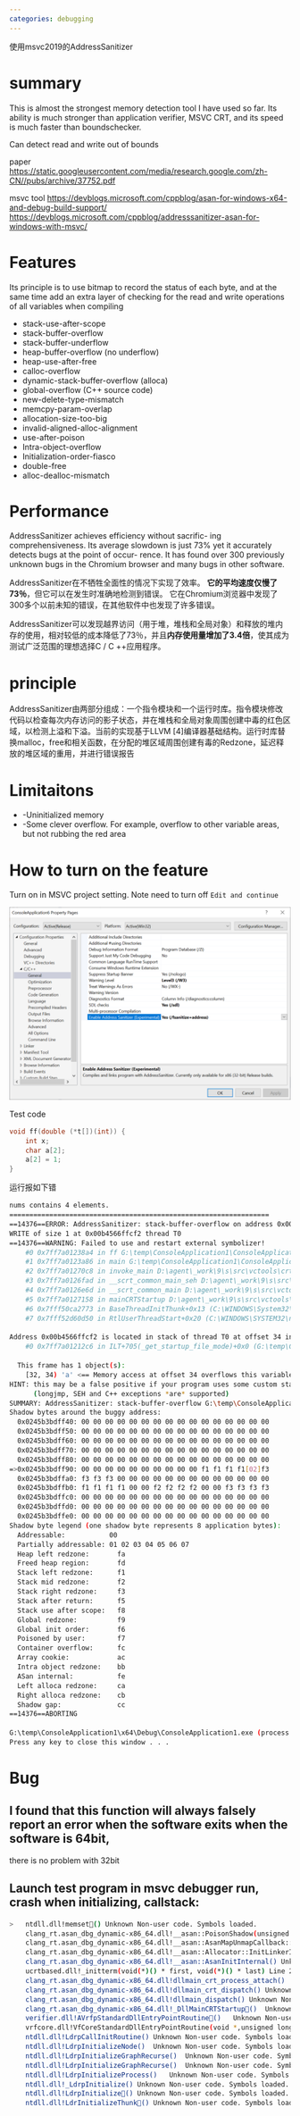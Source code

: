 ```yaml
---
categories: debugging
---
```


使用msvc2019的AddressSanitizer

# summary

This is almost the strongest memory detection tool I have used so far. Its ability is much stronger than application verifier, MSVC CRT, and its speed is much faster than boundschecker.

Can detect read and write out of bounds

paper https://static.googleusercontent.com/media/research.google.com/zh-CN//pubs/archive/37752.pdf

msvc tool  https://devblogs.microsoft.com/cppblog/asan-for-windows-x64-and-debug-build-support/ https://devblogs.microsoft.com/cppblog/addresssanitizer-asan-for-windows-with-msvc/

# Features

Its principle is to use bitmap to record the status of each byte, and at the same time add an extra layer of checking for the read and write operations of all variables when compiling

- stack-use-after-scope
- stack-buffer-overflow
- stack-buffer-underflow
- heap-buffer-overflow (no underflow)
- heap-use-after-free
- calloc-overflow
- dynamic-stack-buffer-overflow (alloca)
- global-overflow (C++ source code)
- new-delete-type-mismatch
- memcpy-param-overlap
- allocation-size-too-big
- invalid-aligned-alloc-alignment
- use-after-poison
- Intra-object-overflow
- Initialization-order-fiasco
- double-free
- alloc-dealloc-mismatch

# Performance

AddressSanitizer achieves efficiency without sacrific- ing comprehensiveness. Its average slowdown is just 73% yet it accurately detects bugs at the point of occur- rence. It has found over 300 previously unknown bugs in the Chromium browser and many bugs in other software.

AddressSanitizer在不牺牲全面性的情况下实现了效率。 **它的平均速度仅慢了73％**，但它可以在发生时准确地检测到错误。 它在Chromium浏览器中发现了300多个以前未知的错误，在其他软件中也发现了许多错误。



AddressSanitizer可以发现越界访问（用于堆，堆栈和全局对象）和释放的堆内存的使用，相对较低的成本降低了73％，并且**内存使用量增加了3.4倍**，使其成为测试广泛范围的理想选择C / C ++应用程序。

# principle

AddressSanitizer由两部分组成：一个指令模块和一个运行时库。指令模块修改代码以检查每次内存访问的影子状态，并在堆栈和全局对象周围创建中毒的红色区域，以检测上溢和下溢。当前的实现基于LLVM [4]编译器基础结构。运行时库替换malloc，free和相关函数，在分配的堆区域周围创建有毒的Redzone，延迟释放的堆区域的重用，并进行错误报告

# Limitaitons

- -Uninitialized memory
- -Some clever overflow. For example, overflow to other variable areas, but not rubbing the red area

# How to turn on the feature

Turn on in MSVC project setting.  Note need to turn off `Edit and continue`



![Enabling ASan in the MSBuild project properties](../images/%E4%BD%BF%E7%94%A8msvc2019%E7%9A%84AddressSanitizer.assets/ASAN-Blog-Post-Image-2.png)

Test code

```cpp
void ff(double (*t[])(int)) {
    int x;
    char a[2];
    a[2] = 1;
}
```

运行报如下错

```bash
nums contains 4 elements.
=================================================================
==14376==ERROR: AddressSanitizer: stack-buffer-overflow on address 0x00b4566ffcf2 at pc 0x7ff7a01238a5 bp 0x00b4566ffcb0 sp 0x00b4566ffcb8
WRITE of size 1 at 0x00b4566ffcf2 thread T0
==14376==WARNING: Failed to use and restart external symbolizer!
    #0 0x7ff7a01238a4 in ff G:\temp\ConsoleApplication1\ConsoleApplication1\ConsoleApplication1.cpp:12
    #1 0x7ff7a0123a86 in main G:\temp\ConsoleApplication1\ConsoleApplication1\ConsoleApplication1.cpp:25
    #2 0x7ff7a01270c8 in invoke_main D:\agent\_work\9\s\src\vctools\crt\vcstartup\src\startup\exe_common.inl:78
    #3 0x7ff7a0126fad in __scrt_common_main_seh D:\agent\_work\9\s\src\vctools\crt\vcstartup\src\startup\exe_common.inl:288
    #4 0x7ff7a0126e6d in __scrt_common_main D:\agent\_work\9\s\src\vctools\crt\vcstartup\src\startup\exe_common.inl:330
    #5 0x7ff7a0127158 in mainCRTStartup D:\agent\_work\9\s\src\vctools\crt\vcstartup\src\startup\exe_main.cpp:16
    #6 0x7fff50ca2773 in BaseThreadInitThunk+0x13 (C:\WINDOWS\System32\KERNEL32.DLL+0x180012773)
    #7 0x7fff52d60d50 in RtlUserThreadStart+0x20 (C:\WINDOWS\SYSTEM32\ntdll.dll+0x180070d50)

Address 0x00b4566ffcf2 is located in stack of thread T0 at offset 34 in frame
    #0 0x7ff7a01212c6 in ILT+705(_get_startup_file_mode)+0x0 (G:\temp\ConsoleApplication1\x64\Debug\ConsoleApplication1.exe+0x1400012c6)

  This frame has 1 object(s):
    [32, 34) 'a' <== Memory access at offset 34 overflows this variable
HINT: this may be a false positive if your program uses some custom stack unwind mechanism, swapcontext or vfork
      (longjmp, SEH and C++ exceptions *are* supported)
SUMMARY: AddressSanitizer: stack-buffer-overflow G:\temp\ConsoleApplication1\ConsoleApplication1\ConsoleApplication1.cpp:12 in ff
Shadow bytes around the buggy address:
  0x0245b3bdff40: 00 00 00 00 00 00 00 00 00 00 00 00 00 00 00 00
  0x0245b3bdff50: 00 00 00 00 00 00 00 00 00 00 00 00 00 00 00 00
  0x0245b3bdff60: 00 00 00 00 00 00 00 00 00 00 00 00 00 00 00 00
  0x0245b3bdff70: 00 00 00 00 00 00 00 00 00 00 00 00 00 00 00 00
  0x0245b3bdff80: 00 00 00 00 00 00 00 00 00 00 00 00 00 00 00 00
=>0x0245b3bdff90: 00 00 00 00 00 00 00 00 00 00 f1 f1 f1 f1[02]f3
  0x0245b3bdffa0: f3 f3 f3 00 00 00 00 00 00 00 00 00 00 00 00 00
  0x0245b3bdffb0: f1 f1 f1 f1 00 00 f2 f2 f2 f2 00 00 f3 f3 f3 f3
  0x0245b3bdffc0: 00 00 00 00 00 00 00 00 00 00 00 00 00 00 00 00
  0x0245b3bdffd0: 00 00 00 00 00 00 00 00 00 00 00 00 00 00 00 00
  0x0245b3bdffe0: 00 00 00 00 00 00 00 00 00 00 00 00 00 00 00 00
Shadow byte legend (one shadow byte represents 8 application bytes):
  Addressable:           00
  Partially addressable: 01 02 03 04 05 06 07
  Heap left redzone:       fa
  Freed heap region:       fd
  Stack left redzone:      f1
  Stack mid redzone:       f2
  Stack right redzone:     f3
  Stack after return:      f5
  Stack use after scope:   f8
  Global redzone:          f9
  Global init order:       f6
  Poisoned by user:        f7
  Container overflow:      fc
  Array cookie:            ac
  Intra object redzone:    bb
  ASan internal:           fe
  Left alloca redzone:     ca
  Right alloca redzone:    cb
  Shadow gap:              cc
==14376==ABORTING

G:\temp\ConsoleApplication1\x64\Debug\ConsoleApplication1.exe (process 14376) exited with code 1.
Press any key to close this window . . .
```

# Bug

## I found that this function will always falsely report an error when the software exits when the software is 64bit,

there is no problem with 32bit

## Launch test program in msvc debugger run, crash when initializing, callstack:

```bash
>	ntdll.dll!memset()	Unknown	Non-user code. Symbols loaded.
 	clang_rt.asan_dbg_dynamic-x86_64.dll!__asan::PoisonShadow(unsigned __int64,unsigned __int64,unsigned char)	Unknown	Non-user code. Symbols loaded.
 	clang_rt.asan_dbg_dynamic-x86_64.dll!__asan::AsanMapUnmapCallback::OnMap(unsigned __int64,unsigned __int64)	Unknown	Non-user code. Symbols loaded.
 	clang_rt.asan_dbg_dynamic-x86_64.dll!__asan::Allocator::InitLinkerInitialized(struct __asan::AllocatorOptions const &)	Unknown	Non-user code. Symbols loaded.
 	clang_rt.asan_dbg_dynamic-x86_64.dll!__asan::AsanInitInternal()	Unknown	Non-user code. Symbols loaded.
 	ucrtbased.dll!_initterm(void(*)() * first, void(*)() * last) Line 22	C++	Non-user code. Symbols loaded.
 	clang_rt.asan_dbg_dynamic-x86_64.dll!dllmain_crt_process_attach()	Unknown	Non-user code. Symbols loaded.
 	clang_rt.asan_dbg_dynamic-x86_64.dll!dllmain_crt_dispatch()	Unknown	Non-user code. Symbols loaded.
 	clang_rt.asan_dbg_dynamic-x86_64.dll!dllmain_dispatch()	Unknown	Non-user code. Symbols loaded.
 	clang_rt.asan_dbg_dynamic-x86_64.dll!_DllMainCRTStartup()	Unknown	Non-user code. Symbols loaded.
 	verifier.dll!AVrfpStandardDllEntryPointRoutine()	Unknown	Non-user code. Symbols loaded.
 	vrfcore.dll!VfCoreStandardDllEntryPointRoutine(void *,unsigned long,struct _CONTEXT *)	Unknown	Non-user code. Symbols loaded.
 	ntdll.dll!LdrpCallInitRoutine()	Unknown	Non-user code. Symbols loaded.
 	ntdll.dll!LdrpInitializeNode()	Unknown	Non-user code. Symbols loaded.
 	ntdll.dll!LdrpInitializeGraphRecurse()	Unknown	Non-user code. Symbols loaded.
 	ntdll.dll!LdrpInitializeGraphRecurse()	Unknown	Non-user code. Symbols loaded.
 	ntdll.dll!LdrpInitializeProcess()	Unknown	Non-user code. Symbols loaded.
 	ntdll.dll!_LdrpInitialize()	Unknown	Non-user code. Symbols loaded.
 	ntdll.dll!LdrpInitialize()	Unknown	Non-user code. Symbols loaded.
 	ntdll.dll!LdrInitializeThunk()	Unknown	Non-user code. Symbols loaded.

```



